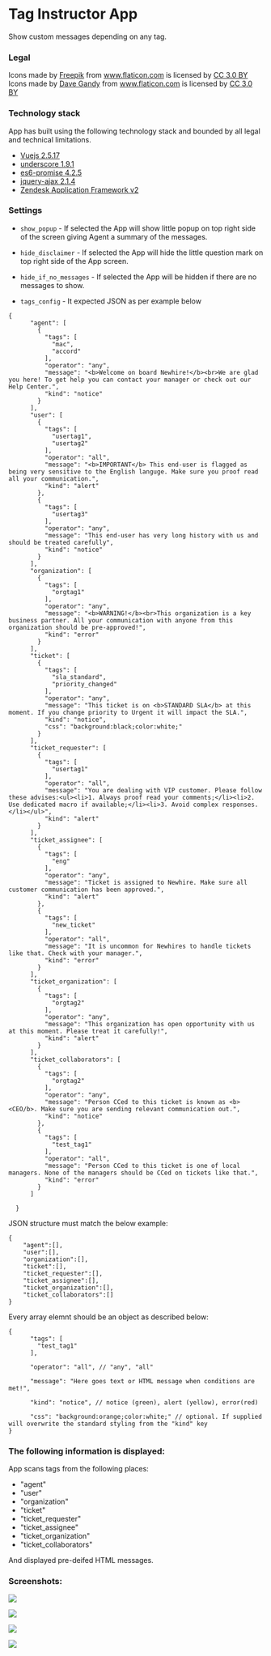 # Tag Instructor App

Show custom messages depending on any tag.

### Legal

<div>Icons made by <a href="http://www.freepik.com" title="Freepik">Freepik</a> from <a href="https://www.flaticon.com/" title="Flaticon">www.flaticon.com</a> is licensed by <a href="http://creativecommons.org/licenses/by/3.0/" title="Creative Commons BY 3.0" target="_blank">CC 3.0 BY</a></div>

<div>Icons made by <a href="https://www.flaticon.com/authors/dave-gandy" title="Dave Gandy">Dave Gandy</a> from <a href="https://www.flaticon.com/" title="Flaticon">www.flaticon.com</a> is licensed by <a href="http://creativecommons.org/licenses/by/3.0/" title="Creative Commons BY 3.0" target="_blank">CC 3.0 BY</a></div>

### Technology stack

App has built using the following technology stack and bounded by all legal and technical limitations.

- [Vuejs 2.5.17](https://vuejs.org/)
- [underscore 1.9.1](https://underscorejs.org)
- [es6-promise 4.2.5](https://www.npmjs.com/package/es6-promise)
- [jquery-ajax 2.1.4](https://api.jquery.com/category/ajax/)
- [Zendesk Application Framework v2](https://developer.zendesk.com/apps/docs/developer-guide/getting_started)

### Settings

- `show_popup` - If selected the App will show little popup on top right side of the screen giving Agent a summary of the messages.

- `hide_disclaimer` - If selected the App will hide the little question mark on top right side of the App screen.

- `hide_if_no_messages` - If selected the App will be hidden if there are no messages to show.

- `tags_config` - It expected JSON as per example below

```
{
	  "agent": [
	    {
	      "tags": [
	        "mac",
	        "accord"
	      ],
	      "operator": "any",
	      "message": "<b>Welcome on board Newhire!</b><br>We are glad you here! To get help you can contact your manager or check out our Help Center.",
	      "kind": "notice"
	    }
	  ],
	  "user": [
	    {
	      "tags": [
	        "usertag1",
	        "usertag2"
	      ],
	      "operator": "all",
	      "message": "<b>IMPORTANT</b> This end-user is flagged as being very sensitive to the English languge. Make sure you proof read all your communication.",
	      "kind": "alert"
	    },
	    {
	      "tags": [
	        "usertag3"
	      ],
	      "operator": "any",
	      "message": "This end-user has very long history with us and should be treated carefully",
	      "kind": "notice"
	    }
	  ],
	  "organization": [
	    {
	      "tags": [
	        "orgtag1"
	      ],
	      "operator": "any",
	      "message": "<b>WARNING!</b><br>This organization is a key business partner. All your communication with anyone from this organization should be pre-approved!",
	      "kind": "error"
	    }
	  ],
	  "ticket": [
	    {
	      "tags": [
	        "sla_standard",
	        "priority_changed"
	      ],
	      "operator": "any",
	      "message": "This ticket is on <b>STANDARD SLA</b> at this moment. If you change priority to Urgent it will impact the SLA.",
	      "kind": "notice",
	      "css": "background:black;color:white;"
	    }
	  ],
	  "ticket_requester": [
	    {
	      "tags": [
	        "usertag1"
	      ],
	      "operator": "all",
	      "message": "You are dealing with VIP customer. Please follow these advises:<ul><li>1. Always proof read your comments;</li><li>2. Use dedicated macro if available;</li><li>3. Avoid complex responses.</li></ul>",
	      "kind": "alert"
	    }
	  ],
	  "ticket_assignee": [
	    {
	      "tags": [
	        "eng"
	      ],
	      "operator": "any",
	      "message": "Ticket is assigned to Newhire. Make sure all customer communication has been approved.",
	      "kind": "alert"
	    },
	    {
	      "tags": [
	        "new_ticket"
	      ],
	      "operator": "all",
	      "message": "It is uncommon for Newhires to handle tickets like that. Check with your manager.",
	      "kind": "error"
	    }
	  ],
	  "ticket_organization": [
	    {
	      "tags": [
	        "orgtag2"
	      ],
	      "operator": "any",
	      "message": "This organization has open opportunity with us at this moment. Please treat it carefully!",
	      "kind": "alert"
	    }
	  ],
	  "ticket_collaborators": [
	    {
	      "tags": [
	        "orgtag2"
	      ],
	      "operator": "any",
	      "message": "Person CCed to this ticket is known as <b><CEO/b>. Make sure you are sending relevant communication out.",
	      "kind": "notice"
	    },
	    {
	      "tags": [
	        "test_tag1"
	      ],
	      "operator": "all",
	      "message": "Person CCed to this ticket is one of local managers. None of the managers should be CCed on tickets like that.",
	      "kind": "error"
	    }
	  ]
	  
  }
```

JSON structure must match the below example:

```
{
	"agent":[],
	"user":[],
	"organization":[],
	"ticket":[],
	"ticket_requester":[],
	"ticket_assignee":[],
	"ticket_organization":[],
	"ticket_collaborators":[]
}
```

Every array elemnt should be an object as described below: 

```
{
      "tags": [
        "test_tag1"
      ],
      
      "operator": "all", // "any", "all"
      
      "message": "Here goes text or HTML message when conditions are met!",
      
      "kind": "notice", // notice (green), alert (yellow), error(red)
      
      "css": "background:orange;color:white;" // optional. If supplied will overwrite the standard styling from the "kind" key
}
```

### The following information is displayed:

App scans tags from the following places:

- "agent"
- "user"
- "organization"
- "ticket"
- "ticket_requester"
- "ticket_assignee"
- "ticket_organization"
- "ticket_collaborators"

And displayed pre-deifed HTML messages.

### Screenshots:

![](https://cl.ly/dce914f3c0a4/Image%202018-10-01%20at%204.49.53%20PM.png)

![](https://cl.ly/103f2a2cb8a3/Image%202018-10-01%20at%204.50.18%20PM.png)

![](https://cl.ly/a0dee440ba68/Image%202018-10-01%20at%204.50.42%20PM.png)

![](https://cl.ly/a234039a50e2/Image%202018-10-01%20at%205.48.22%20PM.png)
